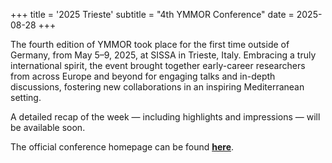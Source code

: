 +++
title = '2025 Trieste'
subtitle = "4th YMMOR Conference"
date = 2025-08-28
+++

The fourth edition of YMMOR took place for the first time outside of Germany, from May 5–9, 2025, at SISSA in Trieste, Italy. Embracing a truly international spirit, the event brought together early-career researchers from across Europe and beyond for engaging talks and in-depth discussions, fostering new collaborations in an inspiring Mediterranean setting.

A detailed recap of the week — including highlights and impressions — will be available soon.  

The official conference homepage can be found **[here](https://mathlab.github.io/ymmor2025)**.  

